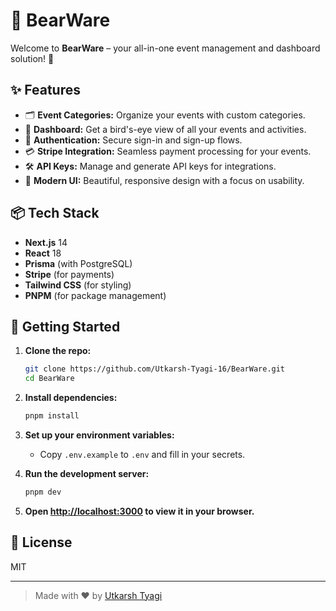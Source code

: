 # 🐻 BearWare

Welcome to **BearWare** – your all-in-one event management and dashboard solution! 🚀

## ✨ Features

- 🗂️ **Event Categories:** Organize your events with custom categories.
- 📅 **Dashboard:** Get a bird's-eye view of all your events and activities.
- 🔑 **Authentication:** Secure sign-in and sign-up flows.
- 💳 **Stripe Integration:** Seamless payment processing for your events.
- 🛠️ **API Keys:** Manage and generate API keys for integrations.
- 🎨 **Modern UI:** Beautiful, responsive design with a focus on usability.

## 📦 Tech Stack

- **Next.js** 14
- **React** 18
- **Prisma** (with PostgreSQL)
- **Stripe** (for payments)
- **Tailwind CSS** (for styling)
- **PNPM** (for package management)

## 🚀 Getting Started

1. **Clone the repo:**
   ```sh
   git clone https://github.com/Utkarsh-Tyagi-16/BearWare.git
   cd BearWare
   ```

2. **Install dependencies:**
   ```sh
   pnpm install
   ```

3. **Set up your environment variables:**
   - Copy `.env.example` to `.env` and fill in your secrets.

4. **Run the development server:**
   ```sh
   pnpm dev
   ```

5. **Open [http://localhost:3000](http://localhost:3000) to view it in your browser.**

## 📝 License

MIT

---

> Made with ❤️ by [Utkarsh Tyagi](https://github.com/Utkarsh-Tyagi-16) 